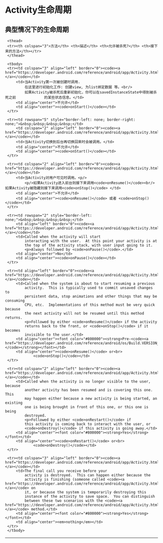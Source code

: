 # Activity生命周期

## 典型情况下的生命周期

<table border="2" width="85%" align="center" frame="hsides" rules="rows">
     <colgroup align="left" span="3" />
     <colgroup align="left" />
     <colgroup align="center" />
     <colgroup align="center" />

     <thead>
     <tr><th colspan="3">方法</th> <th>描述</th> <th>允许被杀死?</th> <th>接下来的方法</th></tr>
     </thead>

     <tbody>
     <tr><td colspan="3" align="left" border="0"><code><a href="https://developer.android.com/reference/android/app/Activity.html#onCreate(android.os.Bundle)">onCreate()</a></code></td>
         <td>当Activity第一次被创建时调用.
             在这里进行初始化工作: 创建view, 为list绑定数据 等。<br/>
             如果Activity被杀死后重新初始化，你可以在savedInstanceState中得到被杀死之前				的某些状态信息。</td>
         <td align="center">不允许</td>
         <td align="center"><code>onStart()</code></td>
     </tr>

     <tr><td rowspan="5" style="border-left: none; border-right: none;">&nbsp;&nbsp;&nbsp;&nbsp;</td>
         <td colspan="2" align="left" border="0"><code><a href="https://developer.android.com/reference/android/app/Activity.html#onRestart()">onRestart()</a></code></td>
         <td>当Activity切换到后台再切换回来时会被调用。</td>
         <td align="center">不允许</td>
         <td align="center"><code>onStart()</code></td>
     </tr>

     <tr><td colspan="2" align="left" border="0"><code><a href="https://developer.android.com/reference/android/app/Activity.html#onStart()">onStart()</a></code></td>
         <td>当Activity对用户可见时调用。<p/>
             <p/>如果Activity进入前台则接下来调用<code>onResume()</code><br/>如果Activity被隐藏则接下来调用<code>onStop()</code> </td>
         <td align="center">不允许</td>
         <td align="center"><code>onResume()</code> 或者 <code>onStop()</code></td>
     </tr>

     <tr><td rowspan="2" style="border-left: none;">&nbsp;&nbsp;&nbsp;&nbsp;</td>
         <td align="left" border="0"><code><a href="https://developer.android.com/reference/android/app/Activity.html#onResume()">onResume()</a></code></td>
         <td>Called when the activity will start
             interacting with the user.  At this point your activity is at
             the top of the activity stack, with user input going to it.
             <p>Always followed by <code>onPause()</code>.</td>
         <td align="center">No</td>
         <td align="center"><code>onPause()</code></td>
     </tr>

     <tr><td align="left" border="0"><code><a href="https://developer.android.com/reference/android/app/Activity.html#onPause()">onPause()</a></code></td>
         <td>Called when the system is about to start resuming a previous
             activity.  This is typically used to commit unsaved changes to
             persistent data, stop animations and other things that may be consuming
             CPU, etc.  Implementations of this method must be very quick because
             the next activity will not be resumed until this method returns.
             <p>Followed by either <code>onResume()</code> if the activity
             returns back to the front, or <code>onStop()</code> if it becomes
             invisible to the user.</td>
         <td align="center"><font color="#800000"><strong>Pre-<code><a href="https://developer.android.com/reference/android/os/Build.VERSION_CODES.html#HONEYCOMB">HONEYCOMB</a></code></strong></font></td>
         <td align="center"><code>onResume()</code> or<br>
                 <code>onStop()</code></td>
     </tr>

     <tr><td colspan="2" align="left" border="0"><code><a href="https://developer.android.com/reference/android/app/Activity.html#onStop()">onStop()</a></code></td>
         <td>Called when the activity is no longer visible to the user, because
             another activity has been resumed and is covering this one.  This
             may happen either because a new activity is being started, an existing
             one is being brought in front of this one, or this one is being
             destroyed.
             <p>Followed by either <code>onRestart()</code> if
             this activity is coming back to interact with the user, or
             <code>onDestroy()</code> if this activity is going away.</td>
         <td align="center"><font color="#800000"><strong>Yes</strong></font></td>
         <td align="center"><code>onRestart()</code> or<br>
                 <code>onDestroy()</code></td>
     </tr>

     <tr><td colspan="3" align="left" border="0"><code><a href="https://developer.android.com/reference/android/app/Activity.html#onDestroy()">onDestroy()</a></code></td>
         <td>The final call you receive before your
             activity is destroyed.  This can happen either because the
             activity is finishing (someone called <code><a href="https://developer.android.com/reference/android/app/Activity.html#finish()">finish()</a></code> on
             it, or because the system is temporarily destroying this
             instance of the activity to save space.  You can distinguish
             between these two scenarios with the <code><a href="https://developer.android.com/reference/android/app/Activity.html#isFinishing()">isFinishing()</a></code> method.</td>
         <td align="center"><font color="#800000"><strong>Yes</strong></font></td>
         <td align="center"><em>nothing</em></td>
     </tr>
     </tbody>
</table>
